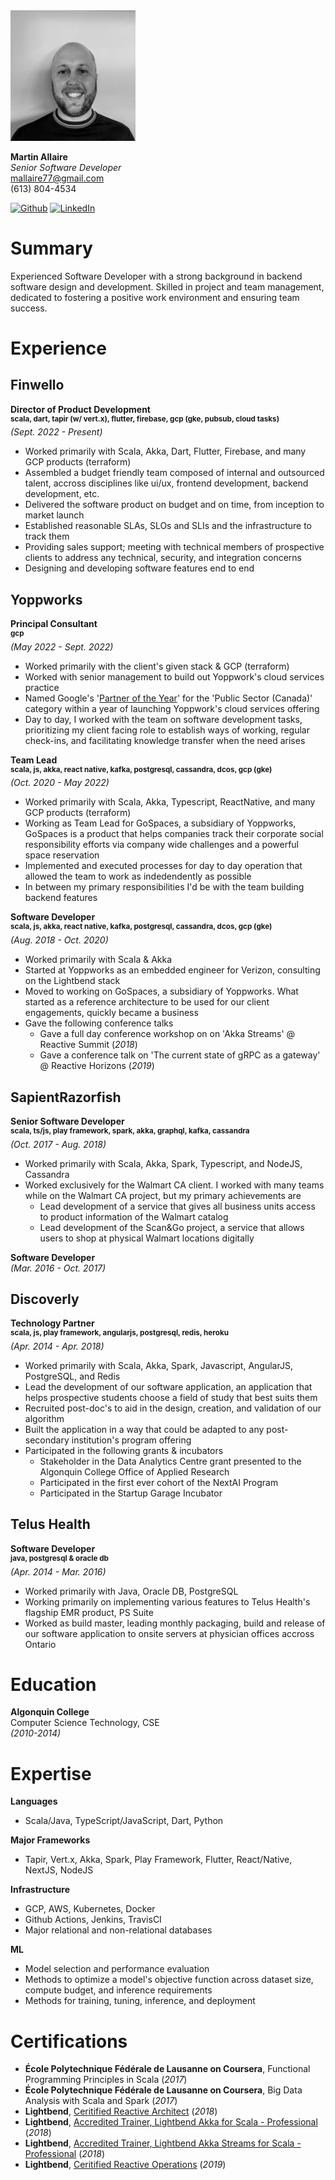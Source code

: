  <img src="./profile.jpg" alt="profile" width="200"/>

**Martin Allaire** \
*Senior Software Developer* \
mallaire77@gmail.com \
(613) 804-4534

[![Github](https://img.shields.io/badge/github-%23121011.svg?style=for-the-badge&logo=github&logoColor=white)](https://github.com/mallaire77) 
[![LinkedIn](https://img.shields.io/badge/linkedin-%230077B5.svg?style=for-the-badge&logo=linkedin&logoColor=white)](https://www.linkedin.com/in/mallaire77/)

# Summary
Experienced Software Developer with a strong background in backend software design and development. Skilled in project and team management, dedicated to fostering a positive work environment and ensuring team success.

# Experience
## Finwello
**Director of Product Development**\
<sup>**scala, dart, tapir (w/ vert.x), flutter, firebase, gcp (gke, pubsub, cloud tasks)**</sup>\
*(Sept. 2022 - Present)*
- Worked primarily with Scala, Akka, Dart, Flutter, Firebase, and many GCP products (terraform)
- Assembled a budget friendly team composed of internal and outsourced talent, accross disciplines like ui/ux, frontend development, backend development, etc.
- Delivered the software product on budget and on time, from inception to market launch
- Established reasonable SLAs, SLOs and SLIs and the infrastructure to track them
- Providing sales support; meeting with technical members of prospective clients to address any technical, security, and integration concerns
- Designing and developing software features end to end

## Yoppworks
**Principal Consultant**\
<sup>**gcp**</sup>\
*(May 2022 - Sept. 2022)*
- Worked primarily with the client's given stack & GCP (terraform)
- Worked with senior management to build out Yoppwork's cloud services practice
- Named Google's '[Partner of the Year](https://www.improving.com/thoughts/yoppworks-named-the-2023-google-cloud-public-sector-partner-of-the-year/)' for the 'Public Sector (Canada)' category within a year of launching Yoppwork's cloud services offering
- Day to day, I worked with the team on software development tasks, prioritizing my client facing role to establish ways of working, regular check-ins, and facilitating knowledge transfer when the need arises

**Team Lead**\
<sup>**scala, js, akka, react native, kafka, postgresql, cassandra, dcos, gcp (gke)**</sup>\
*(Oct. 2020 - May 2022)*
- Worked primarily with Scala, Akka, Typescript, ReactNative, and many GCP products (terraform)
- Working as Team Lead for GoSpaces, a subsidiary of Yoppworks, GoSpaces is a
product that helps companies track their corporate social responsibility efforts via company wide challenges and a powerful space reservation
- Implemented and executed processes for day to day operation that allowed the team to work as indedendently as possible
- In between my primary responsibilities I'd be with the team building backend features

**Software Developer**\
<sup>**scala, js, akka, react native, kafka, postgresql, cassandra, dcos, gcp (gke)**</sup>\
*(Aug. 2018 - Oct. 2020)*
- Worked primarily with Scala & Akka
- Started at Yoppworks as an embedded engineer for Verizon, consulting on the Lightbend stack
- Moved to working on GoSpaces, a subsidiary of Yoppworks. What started as a reference architecture to be used for our client engagements, quickly became a business
- Gave the following conference talks
    - Gave a full day conference workshop on  on 'Akka Streams' @ Reactive Summit (*2018*)
    - Gave a conference talk on 'The current state of gRPC as a gateway' @ Reactive Horizons (*2019*)

## SapientRazorfish
**Senior Software Developer**\
<sup>**scala, ts/js, play framework, spark, akka, graphql, kafka, cassandra**</sup>\
*(Oct. 2017 - Aug. 2018)*
- Worked primarily with Scala, Akka, Spark, Typescript, and NodeJS, Cassandra
- Worked exclusively for the Walmart CA client. I worked with many teams while on the Walmart CA project, but my primary achievements are
    - Lead development of a service that gives all business units access to product information of the Walmart catalog
    - Lead development of the Scan&Go project, a service that allows users to shop at physical Walmart locations digitally

**Software Developer**\
*(Mar. 2016 - Oct. 2017)*

## Discoverly
**Technology Partner**\
<sup>**scala, js, play framework, angularjs, postgresql, redis, heroku**</sup>\
*(Apr. 2014 - Apr. 2018)*
- Worked primarily with Scala, Akka, Spark, Javascript, AngularJS, PostgreSQL, and Redis
- Lead the development of our software application, an application that helps prospective students choose a field of study that best suits them
- Recruited post-doc's to aid in the design, creation, and validation of our algorithm
- Built the application in a way that could be adapted to any post-secondary institution's program offering
- Participated in the following grants & incubators
    - Stakeholder in the Data Analytics Centre grant presented to the Algonquin College Office of Applied Research
    - Participated in the first ever cohort of the NextAI Program
    - Participated in the Startup Garage Incubator

## Telus Health
**Software Developer**\
<sup>**java, postgresql & oracle db**</sup>\
*(Apr. 2014 - Mar. 2016)*
- Worked primarily with Java, Oracle DB, PostgreSQL
- Working primarily on implementing various features to Telus Health's flagship EMR product, PS Suite
- Worked as build master, leading monthly packaging, build and release of our software application to onsite servers at physician offices accross Ontario

# Education
**Algonquin College**\
Computer Science Technology, CSE\
*(2010-2014)*

# Expertise
**Languages**
- Scala/Java, TypeScript/JavaScript, Dart, Python

**Major Frameworks**
- Tapir, Vert.x, Akka, Spark, Play Framework, Flutter, React/Native, NextJS, NodeJS

**Infrastructure**
- GCP, AWS, Kubernetes, Docker
- Github Actions, Jenkins, TravisCI
- Major relational and non-relational databases

**ML**
- Model selection and performance evaluation
- Methods to optimize a model's objective function across dataset size, compute budget, and inference requirements
- Methods for training, tuning, inference, and deployment

# Certifications
- **École Polytechnique Fédérale de Lausanne on Coursera**, Functional Programming Principles in Scala (*2017*)
- **École Polytechnique Fédérale de Lausanne on Coursera**, Big Data Analysis with Scala and Spark (*2017*)
- **Lightbend**, [Ceritified Reactive Architect](https://drive.google.com/file/d/1UGKEGgl72saxOaSJzS1pk9q26vCk9kA9/view) (*2018*)
- **Lightbend**, [Accredited Trainer, Lightbend Akka for Scala - Professional](https://drive.google.com/file/d/1U9VPr-ouuZ6wSBzdoNQXAxp15dbj3VxJ/view) (*2018*)
- **Lightbend**, [Accredited Trainer, Lightbend Akka Streams for Scala - Professional](https://drive.google.com/file/d/1UDHpSjELPFSg0758yzOr0DmvLBR46IZE/view) (*2018*)
- **Lightbend**, [Ceritified Reactive Operations](https://drive.google.com/file/d/1U0_MYDQK2tkVmTz8IY4vgT68Y0mltoF4/view) (*2019*)
